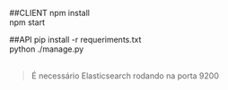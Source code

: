 ##CLIENT
npm install
<br />
npm start

##API
pip install -r requeriments.txt
<br />
python ./manage.py
<br />
<br />

>É necessário Elasticsearch rodando na porta 9200